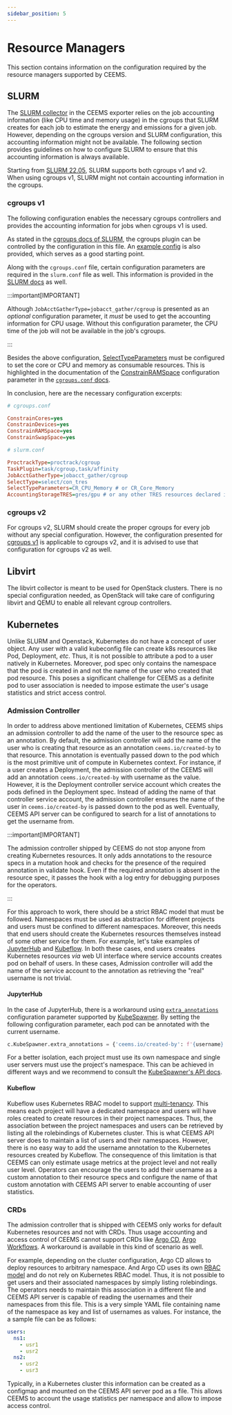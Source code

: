 ```yaml
---
sidebar_position: 5
---
```


# Resource Managers

This section contains information on the configuration required by
the resource managers supported by CEEMS.

## SLURM

The [SLURM collector](../components/ceems-exporter.md#slurm-collector)
in the CEEMS exporter relies on the job accounting information
(like CPU time and memory usage) in the cgroups that SLURM creates for
each job to estimate the energy and emissions for a given job. However,
depending on the cgroups version and SLURM configuration, this accounting
information might not be available. The following section provides guidelines
on how to configure SLURM to ensure that this accounting information is
always available.

Starting from [SLURM 22.05](https://slurm.schedmd.com/archive/slurm-22.05.0/cgroups.html),
SLURM supports both cgroups v1 and v2. When using cgroups v1,
SLURM might not contain accounting information in the cgroups.

### cgroups v1

The following configuration enables the necessary cgroups controllers
and provides the accounting information for jobs when cgroups v1 is used.

As stated in the [cgroups docs of SLURM](https://slurm.schedmd.com/cgroup.conf.html),
the cgroups plugin can be controlled by the configuration in this file.
An [example config](https://slurm.schedmd.com/cgroup.conf.html#OPT_/etc/slurm/cgroup.conf)
is also provided, which serves as a good starting point.

Along with the `cgroups.conf` file, certain configuration parameters are
required in the `slurm.conf` file as well. This information is provided
in the [SLURM docs](https://slurm.schedmd.com/cgroup.conf.html#OPT_/etc/slurm/slurm.conf)
as well.

:::important[IMPORTANT]

Although `JobAcctGatherType=jobacct_gather/cgroup` is presented as an
_optional_ configuration parameter, it _must_ be used to get the accounting
information for CPU usage. Without this configuration parameter, the CPU
time of the job will not be available in the job's cgroups.

:::

Besides the above configuration,
[SelectTypeParameters](https://slurm.schedmd.com/slurm.conf.html#OPT_SelectTypeParameters)
must be configured to set the core or CPU and memory as consumable resources.
This is highlighted in the documentation of the
[ConstrainRAMSpace](https://slurm.schedmd.com/cgroup.conf.html#OPT_ConstrainRAMSpace)
configuration parameter in the [`cgroups.conf` docs](https://slurm.schedmd.com/cgroup.conf.html).

In conclusion, here are the necessary configuration excerpts:

```ini
# cgroups.conf

ConstrainCores=yes
ConstrainDevices=yes
ConstrainRAMSpace=yes
ConstrainSwapSpace=yes
```

```ini
# slurm.conf

ProctrackType=proctrack/cgroup
TaskPlugin=task/cgroup,task/affinity
JobAcctGatherType=jobacct_gather/cgroup 
SelectType=select/con_tres
SelectTypeParameters=CR_CPU_Memory # or CR_Core_Memory
AccountingStorageTRES=gres/gpu # or any other TRES resources declared in your SLURM config
```

### cgroups v2

For cgroups v2, SLURM should create the proper cgroups for every job without
any special configuration. However, the configuration presented for
[cgroups v1](#cgroups-v1) is applicable to cgroups v2, and it is advised to use
that configuration for cgroups v2 as well.

## Libvirt

The libvirt collector is meant to be used for OpenStack clusters. There is no
special configuration needed, as OpenStack will take care of configuring libvirt
and QEMU to enable all relevant cgroup controllers.

## Kubernetes

Unlike SLURM and Openstack, Kubernetes do not have a concept of user object. Any user
with a valid kubeconfig file can create k8s resources like Pod, Deployment, _etc_. Thus,
it is not possible to attribute a pod to a user natively in Kubernetes. Moreover, pod
spec only contains the namespace that the pod is created in and not the name of the
user who created that pod resource. This poses a significant challenge for CEEMS as
a definite pod to user association is needed to impose estimate the user's usage
statistics and strict access control.

### Admission Controller

In order to address above mentioned limitation of Kubernetes, CEEMS ships an admission
controller to add the name of the user to the resource spec as an annotation. By default,
the admission controller will add the name of the user who is creating that resource as
an annotation `ceems.io/created-by` to that resource. This annotation is eventually passed
down to the pod which is the most primitive unit of compute in Kubernetes context. For
instance, if a user creates a Deployment, the admission controller of the CEEMS will add
an annotation `ceems.io/created-by` with username as the value. However, it is the Deployment
controller service account which creates the pods defined in the Deployment spec. Instead
of adding the name of that controller service account, the admission controller ensures the
name of the user in `ceems.io/created-by` is passed down to the pod as well. Eventually,
CEEMS API server can be configured to search for a list of annotations to get the username
from.

:::important[IMPORTANT]

The admission controller shipped by CEEMS do not stop anyone from creating Kubernetes
resources. It only adds annotations to the resource specs in a mutation hook and
checks for the presence of the required annotation in validate hook. Even if the
required annotation is absent in the resource spec, it passes the hook with a log
entry for debugging purposes for the operators.

:::

For this approach to work, there should be a strict RBAC model that must be followed.
Namespaces must be used as abstraction for different projects and users must be confined
to different namespaces. Moreover, this needs that end users should create the Kubernetes
resources themselves instead of some other service for them. For example, let's take
examples of [JupyterHub](https://z2jh.jupyter.org/en/stable/) and
[Kubeflow](https://www.kubeflow.org/). In both these cases, end users creates Kubernetes
resources _via_ web UI interface where service accounts creates pod on behalf of users.
In these cases, Admission controller will add the name of the service account to the
annotation as retrieving the "real" username is not trivial.

#### JupyterHub

In the case of JupyterHub, there is a workaround using
[`extra_annotations`](https://jupyterhub-kubespawner.readthedocs.io/en/latest/spawner.html#kubespawner.KubeSpawner.extra_annotations)
configuration parameter supported by
[KubeSpawner](https://jupyterhub-kubespawner.readthedocs.io/en/latest/index.html).
By setting the following configuration parameter, each pod can be annotated with the
current username.

```python
c.KubeSpawner.extra_annotations = {'ceems.io/created-by': f'{username}'}
```

For a better isolation, each project must use its own namespace and single user
servers must use the project's namespace. This can be achieved in different ways
and we recommend to consult the
[KubeSpawner's API docs](https://jupyterhub-kubespawner.readthedocs.io/en/latest/spawner.html#).

#### Kubeflow

Kubeflow uses Kubernetes RBAC model to support
[multi-tenancy](https://www.kubeflow.org/docs/components/central-dash/profiles/).
This means each project will have a dedicated namespace and users will have roles
created to create resources in their project namespaces. Thus, the association
between the project namespaces and users can be retrieved by listing all the rolebindings
of Kubernetes cluster. This is what CEEMS API server does to maintain a list of users
and their namespaces. However, there is no easy way to add the username annotation to
the Kubernetes resources created by Kubeflow. The consequence of this limitation is that
CEEMS can only estimate usage metrics at the project level and not really user level.
Operators can encourage the users to add their username as a custom annotation to their
resource specs and configure the name of that custom annotation with CEEMS API server
to enable accounting of user statistics.

### CRDs

The admission controller that is shipped with CEEMS only works for default Kubernetes
resources and not with CRDs. Thus usage accounting and access control of CEEMS cannot
support CRDs like [Argo CD](https://argo-cd.readthedocs.io/en/stable/),
[Argo Workflows](https://argoproj.github.io/workflows/). A workaround is available in
this kind of scenario as well.

For example, depending on the cluster configuration, Argo CD allows to deploy
resources to arbitrary namespace. And Argo CD uses its own
[RBAC model](https://argo-cd.readthedocs.io/en/stable/operator-manual/rbac/) and
do not rely on Kubernetes RBAC model. Thus, it is not possible to get users and their
associated namespaces by simply listing rolebindings. The operators needs to maintain
this association in a different file and CEEMS API server is capable of reading the
usernames and their namespaces from this file. This is a very simple YAML file containing
name of the namespace as key and list of usernames as values. For instance, the a sample
file can be as follows:

```yaml
users:
  ns1:
    - usr1
    - usr2
  ns2:
    - usr2
    - usr3
```

Typically, in a Kubernetes cluster this information can be created as a configmap and
mounted on the CEEMS API server pod as a file. This allows CEEMS to account the usage
statistics per namespace and allow to impose access control.
